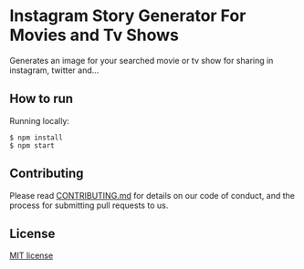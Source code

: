 # Instagram Story Generator For Movies and Tv Shows

Generates an image for your searched movie or tv show for sharing in instagram, twitter and...

## How to run

Running locally:
```
$ npm install
$ npm start
```

## Contributing

Please read [CONTRIBUTING.md](./CONTRIBUTING.md) for details on our code of conduct, and the process for submitting pull requests to us.

## License

[MIT license](https://opensource.org/licenses/MIT)
